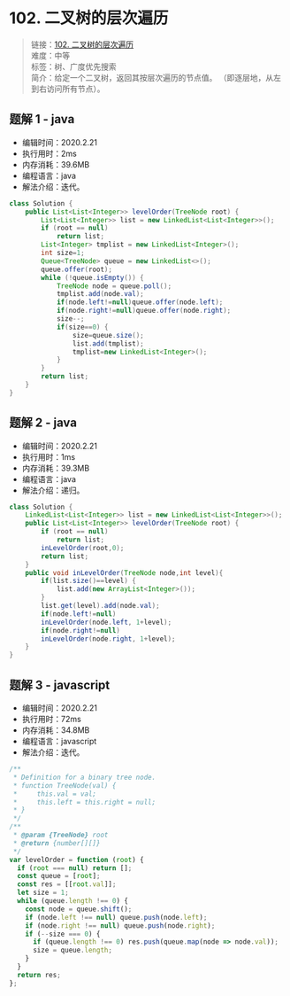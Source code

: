 # 102. 二叉树的层次遍历

> 链接：[102. 二叉树的层次遍历](https://leetcode-cn.com/problems/binary-tree-level-order-traversal/)  
> 难度：中等  
> 标签：树、广度优先搜索  
> 简介：给定一个二叉树，返回其按层次遍历的节点值。 （即逐层地，从左到右访问所有节点）。

## 题解 1 - java

- 编辑时间：2020.2.21
- 执行用时：2ms
- 内存消耗：39.6MB
- 编程语言：java
- 解法介绍：迭代。

```java
class Solution {
   	public List<List<Integer>> levelOrder(TreeNode root) {
		List<List<Integer>> list = new LinkedList<List<Integer>>();
		if (root == null)
			return list;
		List<Integer> tmplist = new LinkedList<Integer>();
		int size=1;
		Queue<TreeNode> queue = new LinkedList<>();
		queue.offer(root);
		while (!queue.isEmpty()) {
			TreeNode node = queue.poll();
			tmplist.add(node.val);
			if(node.left!=null)queue.offer(node.left);
			if(node.right!=null)queue.offer(node.right);
			size--;
			if(size==0) {
				size=queue.size();
				list.add(tmplist);
				tmplist=new LinkedList<Integer>();
			}
		}
		return list;
	}
}
```

## 题解 2 - java

- 编辑时间：2020.2.21
- 执行用时：1ms
- 内存消耗：39.3MB
- 编程语言：java
- 解法介绍：递归。

```java
class Solution {
   	LinkedList<List<Integer>> list = new LinkedList<List<Integer>>();
	public List<List<Integer>> levelOrder(TreeNode root) {
		if (root == null)
			return list;
		inLevelOrder(root,0);
		return list;
	}
	public void inLevelOrder(TreeNode node,int level){
		if(list.size()==level) {
			list.add(new ArrayList<Integer>());
		}
		list.get(level).add(node.val);
		if(node.left!=null)
		inLevelOrder(node.left, 1+level);
		if(node.right!=null)
		inLevelOrder(node.right, 1+level);
	}
}
```

## 题解 3 - javascript

- 编辑时间：2020.2.21
- 执行用时：72ms
- 内存消耗：34.8MB
- 编程语言：javascript
- 解法介绍：迭代。

```javascript
/**
 * Definition for a binary tree node.
 * function TreeNode(val) {
 *     this.val = val;
 *     this.left = this.right = null;
 * }
 */
/**
 * @param {TreeNode} root
 * @return {number[][]}
 */
var levelOrder = function (root) {
  if (root === null) return [];
  const queue = [root];
  const res = [[root.val]];
  let size = 1;
  while (queue.length !== 0) {
    const node = queue.shift();
    if (node.left !== null) queue.push(node.left);
    if (node.right !== null) queue.push(node.right);
    if (--size === 0) {
      if (queue.length !== 0) res.push(queue.map(node => node.val));
      size = queue.length;
    }
  }
  return res;
};
```
